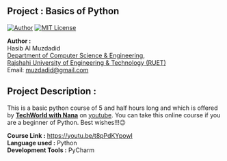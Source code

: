 ## Project : Basics of Python
[![Author](https://img.shields.io/badge/Author-Hasib%20Al%20Muzdadid-blue)](https://github.com/HasibAlMuzdadid)
[![MIT License](https://img.shields.io/badge/License-MIT%20License-important)](https://github.com/HasibAlMuzdadid/Python-Basics/blob/main/LICENSE)



**Author :** </br>
Hasib Al Muzdadid</br>
[Department of Computer Science & Engineering](https://www.cse.ruet.ac.bd/), </br>
[Rajshahi University of Engineering & Technology (RUET)](https://www.ruet.ac.bd/) </br>
Email: muzdadid@gmail.com

## Project Description :
This is a basic python course of 5 and half hours long and which is offered by [**TechWorld with Nana**](https://www.youtube.com/c/TechWorldwithNana) on [youtube](https://www.youtube.com/). You can take this online course if you are a beginner of Python. Best wishes!!!:wink:</br>

**Course Link :** https://youtu.be/t8pPdKYpowI</br>
**Language used :** Python <br/>
**Development Tools :** PyCharm
